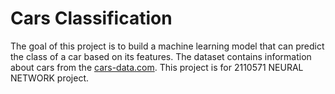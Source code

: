 # Cars Classification

The goal of this project is to build a machine learning model that can predict the class of a car based on its features. The dataset contains information about cars from the [cars-data.com](https://www.cars-data.com/#). This project is for 2110571 NEURAL NETWORK project.

